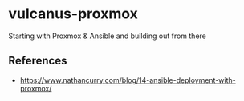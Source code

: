 # vulcanus-proxmox
Starting with Proxmox &amp; Ansible and building out from there


## References
* https://www.nathancurry.com/blog/14-ansible-deployment-with-proxmox/
